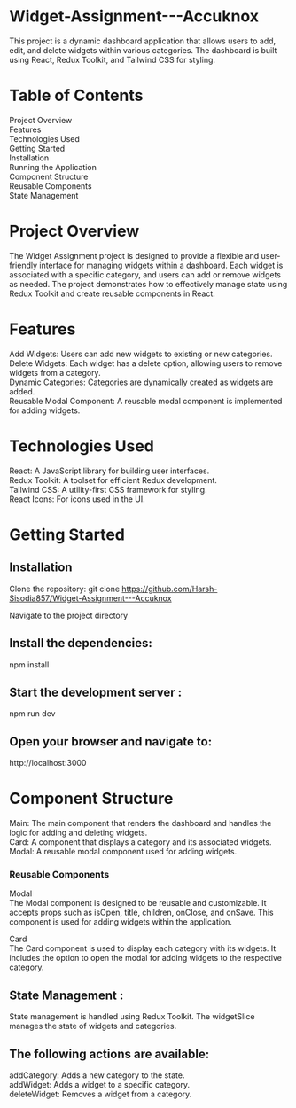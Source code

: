 # Widget-Assignment---Accuknox

This project is a dynamic dashboard application that allows users to add, edit, and delete widgets within various categories. The dashboard is built using React, Redux Toolkit, and Tailwind CSS for styling.

# Table of Contents
Project Overview \
Features \
Technologies Used \
Getting Started \
Installation \
Running the Application \
Component Structure\
Reusable Components\
State Management 

# Project Overview
The Widget Assignment project is designed to provide a flexible and user-friendly interface for managing widgets within a dashboard.
Each widget is associated with a specific category, and users can add or remove widgets as needed. The project demonstrates how to effectively manage state using Redux Toolkit and create reusable components in React.

# Features
Add Widgets: Users can add new widgets to existing or new categories. \
Delete Widgets: Each widget has a delete option, allowing users to remove widgets from a category.\
Dynamic Categories: Categories are dynamically created as widgets are added.\
Reusable Modal Component: A reusable modal component is implemented for adding widgets.

# Technologies Used
React: A JavaScript library for building user interfaces. \
Redux Toolkit: A toolset for efficient Redux development.\
Tailwind CSS: A utility-first CSS framework for styling.\
React Icons: For icons used in the UI.

# Getting Started 
## Installation

Clone the repository:
git clone https://github.com/Harsh-Sisodia857/Widget-Assignment---Accuknox

Navigate to the project directory 
## Install the dependencies:
npm install 

## Start the development server :
npm run dev 

## Open your browser and navigate to:
http://localhost:3000

# Component Structure 
Main: The main component that renders the dashboard and handles the logic for adding and deleting widgets. \
Card: A component that displays a category and its associated widgets. \
Modal: A reusable modal component used for adding widgets. 

### Reusable Components
Modal \
The Modal component is designed to be reusable and customizable. It accepts props such as isOpen, title, children, onClose, and onSave. This component is used for adding widgets within the application.

Card \
The Card component is used to display each category with its widgets. It includes the option to open the modal for adding widgets to the respective category.

## State Management : 
State management is handled using Redux Toolkit. The widgetSlice manages the state of widgets and categories. 

## The following actions are available:

addCategory: Adds a new category to the state. \
addWidget: Adds a widget to a specific category. \
deleteWidget: Removes a widget from a category. 
